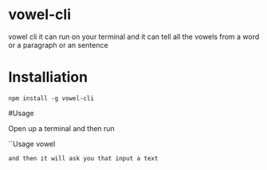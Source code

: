 # vowel-cli
vowel cli it can run on your terminal and it can tell all the vowels from a word or a paragraph or an sentence

# Installiation

```
npm install -g vowel-cli
```


#Usage

Open up a terminal and then run

``Usage
vowel
```
and then it will ask you that input a text

